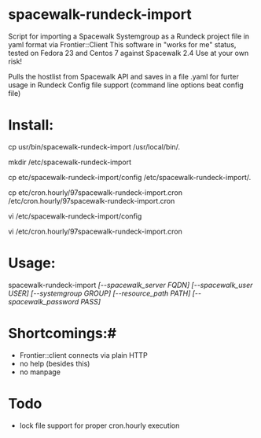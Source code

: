 # spacewalk-rundeck-import #

Script for importing a Spacewalk Systemgroup as a Rundeck project file in yaml format via Frontier::Client
This software in "works for me" status, tested on Fedora 23 and Centos 7 against Spacewalk 2.4
Use at your own risk!

Pulls the hostlist from Spacewalk API and saves in a file <systemgroup>.yaml for furter usage in Rundeck
Config file support (command line options beat config file)

# Install: #

cp usr/bin/spacewalk-rundeck-import /usr/local/bin/.

mkdir  /etc/spacewalk-rundeck-import

cp etc/spacewalk-rundeck-import/config /etc/spacewalk-rundeck-import/.

cp etc/cron.hourly/97spacewalk-rundeck-import.cron /etc/cron.hourly/97spacewalk-rundeck-import.cron

vi /etc/spacewalk-rundeck-import/config

vi /etc/cron.hourly/97spacewalk-rundeck-import.cron

# Usage: #

spacewalk-rundeck-import *[--spacewalk_server FQDN] [--spacewalk_user USER] [--systemgroup GROUP] [--resource_path PATH] [--spacewalk_password PASS]*

# Shortcomings:#
* Frontier::client connects via plain HTTP
* no help (besides this)
* no manpage


# Todo #

* lock file support for proper cron.hourly execution
